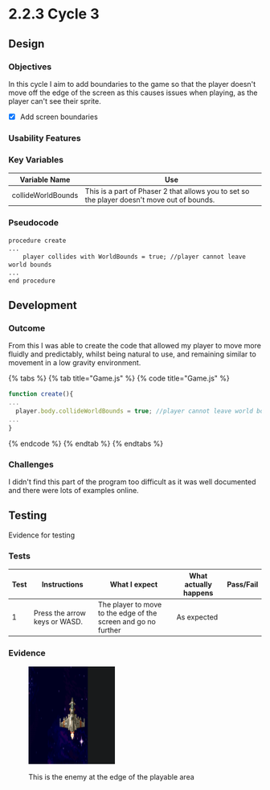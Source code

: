 # 2.2.3 Cycle 3

## Design

### Objectives

In this cycle I aim to add boundaries to the game so that the player doesn't move off the edge of the screen as this causes issues when playing, as the player can't see their sprite.

* [x] Add screen boundaries

### Usability Features

### Key Variables

| Variable Name      | Use                                                                                         |
| ------------------ | ------------------------------------------------------------------------------------------- |
| collideWorldBounds | This is a part of Phaser 2 that allows you to set so the player doesn't move out of bounds. |

### Pseudocode

```
procedure create
...
    player collides with WorldBounds = true; //player cannot leave world bounds
...
end procedure
```

## Development

### Outcome

From this I was able to create the code that allowed my player to move more fluidly and predictably, whilst being natural to use, and remaining similar to movement in a low gravity environment.&#x20;

{% tabs %}
{% tab title="Game.js" %}
{% code title="Game.js" %}
```typescript
function create(){
...
  player.body.collideWorldBounds = true; //player cannot leave world bounds
...
}
```
{% endcode %}
{% endtab %}
{% endtabs %}

### Challenges

I didn't find this part of the program too difficult as it was well documented and there were lots of examples online.

## Testing

Evidence for testing

### Tests

<table><thead><tr><th>Test</th><th>Instructions</th><th>What I expect</th><th>What actually happens</th><th data-type="select">Pass/Fail</th></tr></thead><tbody><tr><td>1</td><td>Press the arrow keys or WASD.</td><td>The player to move to the edge of the screen and go no further</td><td>As expected</td><td></td></tr></tbody></table>

### Evidence

<figure><img src="../.gitbook/assets/image (1) (1) (3).png" alt=""><figcaption><p>This is the enemy at the edge of the playable area</p></figcaption></figure>
